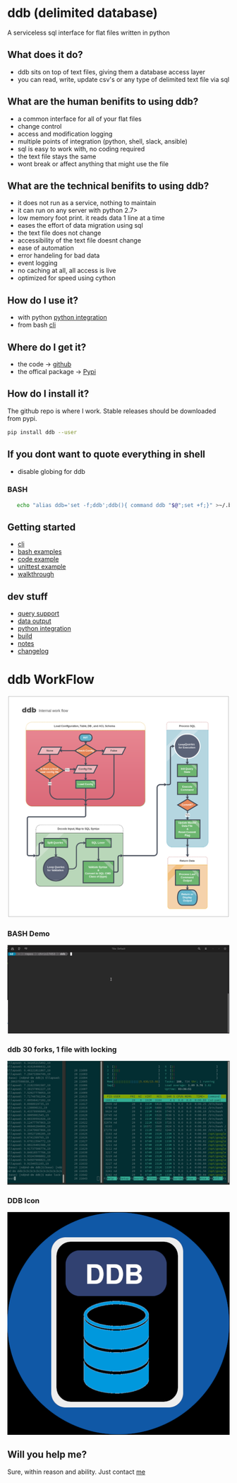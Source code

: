 # ddb (delimited database)

 A serviceless sql interface for flat files written in python


## What does it do?

- ddb sits on top of text files, giving them a database access layer
- you can read, write, update csv's or any type of delimited text file via sql


## What are the human benifits to using ddb?

- a common interface for all of your flat files
- change control
- access and modification logging
- multiple points of integration (python, shell, slack, ansible)
- sql is easy to work with, no coding required
- the text file stays the same
- wont break or affect anything that might use the file


## What are the technical benifits to using ddb?

- it does not run as a service, nothing to maintain
- it can run on any server with python 2.7>
- low memory foot print. it reads data 1 line at a time
- eases the effort of data migration using sql
- the text file does not change
- accessibility of the text file doesnt change
- ease of automation
- error handeling for bad data
- event logging
- no caching at all, all access is live
- optimized for speed using cython


## How do I use it?
- with python [python integration](docs/python-integration.md)
- from bash [cli](docs/cli.md)


## Where do I get it?
- the code -> [github](https://github.com/chris17453/ddb)
- the offical package -> [Pypi](https://pypi.org/project/ddb/)


## How do I install it?
The github repo is where I work. Stable releases should be downloaded from pypi.
```bash
pip install ddb --user

```
## If you dont want to quote everything in shell
- disable globing for ddb


### BASH
```bash
   echo "alias ddb='set -f;ddb';ddb(){ command ddb "$@";set +f;}" >~/.bashrc
```


## Getting started
- [cli](docs/cli.md)
- [bash examples](docs/examples.md)
- [code example](/source/examples/example.py)
- [unittest example](/source/test/test.py)
- [walkthrough](docs/walkthrough.md)


## dev stuff
- [query support](docs/query-support.md)
- [data output](docs/output.md)
- [python integration](docs/python-integration.md)
- [build](docs/build.md)
- [notes](docs/notes.md)
- [changelog](docs/changelog.md)

# ddb WorkFlow
![Workflow](https://raw.githubusercontent.com/chris17453/ddb/master/source/resources/ddb-internal-flow-diagram.png)

### BASH Demo
![Demo](https://raw.githubusercontent.com/chris17453/ddb/master/docs/ddb-bash-demo.gif)

### ddb 30 forks, 1 file with locking
![Demo](https://raw.githubusercontent.com/chris17453/ddb/master/docs/ddb-30-forks-same-file.gif)

### DDB Icon
![DDB](https://raw.githubusercontent.com/chris17453/ddb/master/source/resources/ddb-icon.png)

## Will you help me?
Sure, within reason and ability. Just contact [me](mailto:chris174543@gmail.com)
